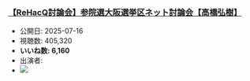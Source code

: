 ### [【ReHacQ討論会】参院選大阪選挙区ネット討論会【高橋弘樹】](https://www.youtube.com/watch?v=PW0NpDQzNOc)
-   公開日: 2025-07-16
-   視聴数: 405,320
-   **いいね数: 6,160**
-   出演者: 
- [![](https://img.youtube.com/vi/PW0NpDQzNOc/hqdefault.jpg)](https://www.youtube.com/watch?v=PW0NpDQzNOc)
